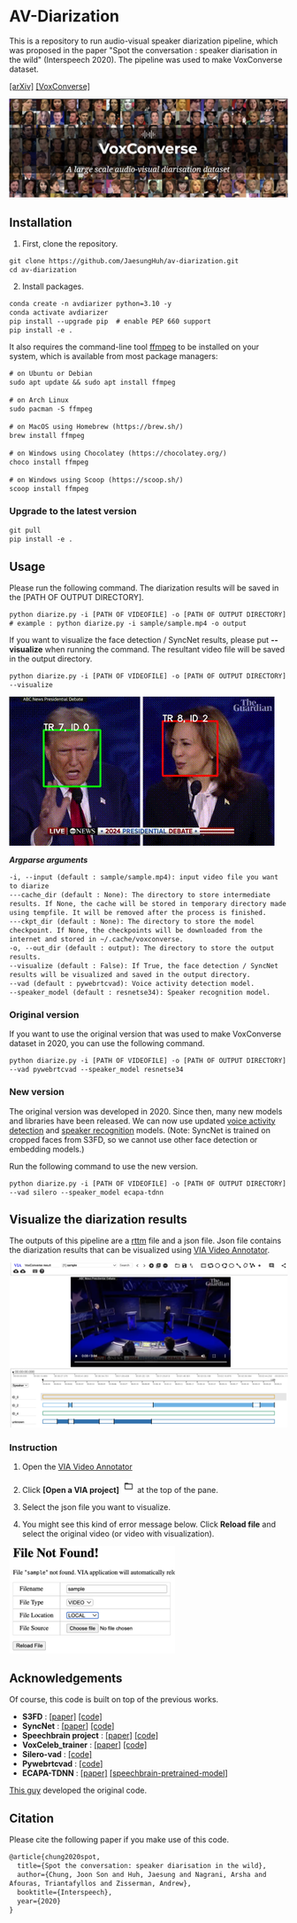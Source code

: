 # AV-Diarization
This is a repository to run audio-visual speaker diarization pipeline, which was proposed in the paper "Spot the conversation : speaker diarisation in the wild" (Interspeech 2020).
The pipeline was used to make VoxConverse dataset.

[[arXiv]](https://arxiv.org/abs/2007.01216) [[VoxConverse]](https://github.com/joonson/voxconverse)

![VoxConverse Logo](assets/voxconverse.jpg)

## Installation
1. First, clone the repository.
```shell
git clone https://github.com/JaesungHuh/av-diarization.git
cd av-diarization
```

2. Install packages.
```shell
conda create -n avdiarizer python=3.10 -y
conda activate avdiarizer
pip install --upgrade pip  # enable PEP 660 support
pip install -e .
```

It also requires the command-line tool [ffmpeg](https://ffmpeg.org/) to be installed on your system, which is available from most package managers:
```
# on Ubuntu or Debian
sudo apt update && sudo apt install ffmpeg

# on Arch Linux
sudo pacman -S ffmpeg

# on MacOS using Homebrew (https://brew.sh/)
brew install ffmpeg

# on Windows using Chocolatey (https://chocolatey.org/)
choco install ffmpeg

# on Windows using Scoop (https://scoop.sh/)
scoop install ffmpeg
```

### Upgrade to the latest version
```shell
git pull
pip install -e .
```

## Usage
Please run the following command. The diarization results will be saved in the [PATH OF OUTPUT DIRECTORY].

```shell
python diarize.py -i [PATH OF VIDEOFILE] -o [PATH OF OUTPUT DIRECTORY]
# example : python diarize.py -i sample/sample.mp4 -o output
```

If you want to visualize the face detection / SyncNet results, please put **--visualize** when running the command. The resultant video file will be saved in the output directory.

```shell
python diarize.py -i [PATH OF VIDEOFILE] -o [PATH OF OUTPUT DIRECTORY] --visualize
```

![Animation](assets/visualize.gif)

***Argparse arguments***
```
-i, --input (default : sample/sample.mp4): input video file you want to diarize
---cache_dir (default : None): The directory to store intermediate results. If None, the cache will be stored in temporary directory made using tempfile. It will be removed after the process is finished.
---ckpt_dir (default : None): The directory to store the model checkpoint. If None, the checkpoints will be downloaded from the internet and stored in ~/.cache/voxconverse.
-o, --out_dir (default : output): The directory to store the output results.
--visualize (default : False): If True, the face detection / SyncNet results will be visualized and saved in the output directory.
--vad (default : pywebrtcvad): Voice activity detection model.
--speaker_model (default : resnetse34): Speaker recognition model.
```

### Original version
If you want to use the original version that was used to make VoxConverse dataset in 2020, you can use the following command.

```shell
python diarize.py -i [PATH OF VIDEOFILE] -o [PATH OF OUTPUT DIRECTORY] --vad pywebrtcvad --speaker_model resnetse34
```

### New version
The original version was developed in 2020. 
Since then, many new models and libraries have been released. 
We can now use updated [voice activity detection](https://github.com/snakers4/silero-vad) and [speaker recognition](https://huggingface.co/speechbrain/spkrec-ecapa-voxceleb) models.
(Note: SyncNet is trained on cropped faces from S3FD, so we cannot use other face detection or embedding models.)

Run the following command to use the new version.

```shell
python diarize.py -i [PATH OF VIDEOFILE] -o [PATH OF OUTPUT DIRECTORY] --vad silero --speaker_model ecapa-tdnn
```

## Visualize the diarization results
The outputs of this pipeline are a [rttm](https://github.com/nryant/dscore?tab=readme-ov-file#rttm) file and a json file. Json file contains the diarization results that can be visualized using [VIA Video Annotator](https://www.robots.ox.ac.uk/~vgg/software/via/app/via_video_annotator.html).

![Timeline](assets/timeline.png)

### Instruction
1. Open the [VIA Video Annotator](https://www.robots.ox.ac.uk/~vgg/software/via/app/via_video_annotator.html)
2. Click **[Open a VIA project]** <img src="assets/open_project.jpg" alt="Error" style="width:25px; height:auto;" /> at the top of the pane. 

3. Select the json file you want to visualize.
4. You might see this kind of error message below. Click **Reload file** and select the original video (or video with visualization).

<img src="assets/file_not_found.jpg" alt="Error" style="width:300px; height:auto;" />

## Acknowledgements
Of course, this code is built on top of the previous works.

- **S3FD** : [[paper]](https://arxiv.org/abs/1708.05237) [[code]](https://github.com/cs-giung/face-detection-pytorch)
- **SyncNet** : [[paper]](https://www.robots.ox.ac.uk/~vgg/publications/2016/Chung16a/chung16a.pdf) [[code]](https://github.com/joonson/syncnet_python)
- **Speechbrain project** : [[paper]](https://arxiv.org/abs/2106.04624) [[code]](https://github.com/speechbrain/speechbrain)
- **VoxCeleb_trainer** : [[paper]](https://arxiv.org/abs/2003.11982) [[code]](https://github.com/clovaai/voxceleb_trainer)
- **Silero-vad** : [[code]](https://github.com/snakers4/silero-vad)
- **Pywebrtcvad** : [[code]](https://github.com/wiseman/py-webrtcvad)
- **ECAPA-TDNN** : [[paper]](https://arxiv.org/abs/2005.07143) [[speechbrain-pretrained-model]](https://huggingface.co/speechbrain/spkrec-ecapa-voxceleb)

[This guy](https://scholar.google.co.uk/citations?user=JJ_LQ0YAAAAJ&hl=en) developed the original code.

## Citation

Please cite the following paper if you make use of this code.

```
@article{chung2020spot,
  title={Spot the conversation: speaker diarisation in the wild},
  author={Chung, Joon Son and Huh, Jaesung and Nagrani, Arsha and Afouras, Triantafyllos and Zisserman, Andrew},
  booktitle={Interspeech},
  year={2020}
}
```
